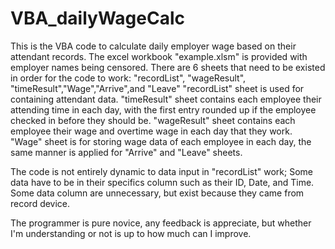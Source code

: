 # VBA_dailyWageCalc
This is the VBA code to calculate daily employer wage based on their attendant records.
The excel workbook "example.xlsm" is provided with employer names being censored.
There are 6 sheets that need to be existed in order for the code to work: "recordList", "wageResult", "timeResult","Wage","Arrive",and "Leave"
"recordList" sheet is used for containing attendant data.
"timeResult" sheet contains each employee their attending time in each day, with the first entry rounded up if the employee checked in before they should be.
"wageResult" sheet contains each employee their wage and overtime wage in each day that they work.
"Wage" sheet is for storing wage data of each employee in each day, the same manner is applied for "Arrive" and "Leave" sheets.

The code is not entirely dynamic to data input in "recordList" work; Some data have to be in their specifics column such as their ID, Date, and Time.
Some data column are unnecessary, but exist because they came from record device.

The programmer is pure novice, any feedback is appreciate, but whether I'm understanding or not is up to how much can I improve.
